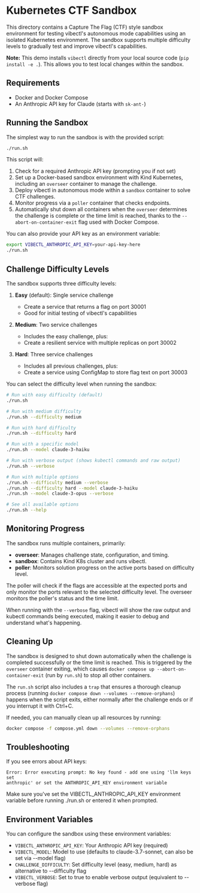 # Kubernetes CTF Sandbox

This directory contains a Capture The Flag (CTF) style sandbox environment for testing vibectl's autonomous mode capabilities using an isolated Kubernetes environment. The sandbox supports multiple difficulty levels to gradually test and improve vibectl's capabilities.

**Note:** This demo installs `vibectl` directly from your local source code (`pip install -e .`). This allows you to test local changes within the sandbox.

## Requirements

- Docker and Docker Compose
- An Anthropic API key for Claude (starts with `sk-ant-`)

## Running the Sandbox

The simplest way to run the sandbox is with the provided script:

```zsh
./run.sh
```

This script will:
1. Check for a required Anthropic API key (prompting you if not set)
2. Set up a Docker-based sandbox environment with Kind Kubernetes, including an `overseer` container to manage the challenge.
3. Deploy vibectl in autonomous mode within a `sandbox` container to solve CTF challenges.
4. Monitor progress via a `poller` container that checks endpoints.
5. Automatically shut down all containers when the `overseer` determines the challenge is complete or the time limit is reached, thanks to the `--abort-on-container-exit` flag used with Docker Compose.

You can also provide your API key as an environment variable:

```zsh
export VIBECTL_ANTHROPIC_API_KEY=your-api-key-here
./run.sh
```

## Challenge Difficulty Levels

The sandbox supports three difficulty levels:

1. **Easy** (default): Single service challenge
   - Create a service that returns a flag on port 30001
   - Good for initial testing of vibectl's capabilities

2. **Medium**: Two service challenges
   - Includes the easy challenge, plus:
   - Create a resilient service with multiple replicas on port 30002

3. **Hard**: Three service challenges
   - Includes all previous challenges, plus:
   - Create a service using ConfigMap to store flag text on port 30003

You can select the difficulty level when running the sandbox:

```zsh
# Run with easy difficulty (default)
./run.sh

# Run with medium difficulty
./run.sh --difficulty medium

# Run with hard difficulty
./run.sh --difficulty hard

# Run with a specific model
./run.sh --model claude-3-haiku

# Run with verbose output (shows kubectl commands and raw output)
./run.sh --verbose

# Run with multiple options
./run.sh --difficulty medium --verbose
./run.sh --difficulty hard --model claude-3-haiku
./run.sh --model claude-3-opus --verbose

# See all available options
./run.sh --help
```

## Monitoring Progress

The sandbox runs multiple containers, primarily:
- **overseer**: Manages challenge state, configuration, and timing.
- **sandbox**: Contains Kind K8s cluster and runs vibectl.
- **poller**: Monitors solution progress on the active ports based on difficulty level.

The poller will check if the flags are accessible at the expected ports and only monitor the ports relevant to the selected difficulty level. The overseer monitors the poller's status and the time limit.

When running with the `--verbose` flag, vibectl will show the raw output and kubectl commands being executed, making it easier to debug and understand what's happening.

## Cleaning Up

The sandbox is designed to shut down automatically when the challenge is completed successfully or the time limit is reached. This is triggered by the `overseer` container exiting, which causes `docker compose up --abort-on-container-exit` (run by `run.sh`) to stop all other containers.

The `run.sh` script also includes a `trap` that ensures a thorough cleanup process (running `docker compose down --volumes --remove-orphans`) happens when the script exits, either normally after the challenge ends or if you interrupt it with Ctrl+C.

If needed, you can manually clean up all resources by running:

```zsh
docker compose -f compose.yml down --volumes --remove-orphans
```

## Troubleshooting

If you see errors about API keys:

```
Error: Error executing prompt: No key found - add one using 'llm keys set
anthropic' or set the ANTHROPIC_API_KEY environment variable
```

Make sure you've set the VIBECTL_ANTHROPIC_API_KEY environment variable before running ./run.sh or entered it when prompted.

## Environment Variables

You can configure the sandbox using these environment variables:

- `VIBECTL_ANTHROPIC_API_KEY`: Your Anthropic API key (required)
- `VIBECTL_MODEL`: Model to use (defaults to claude-3.7-sonnet, can also be set via --model flag)
- `CHALLENGE_DIFFICULTY`: Set difficulty level (easy, medium, hard) as alternative to --difficulty flag
- `VIBECTL_VERBOSE`: Set to true to enable verbose output (equivalent to --verbose flag)

